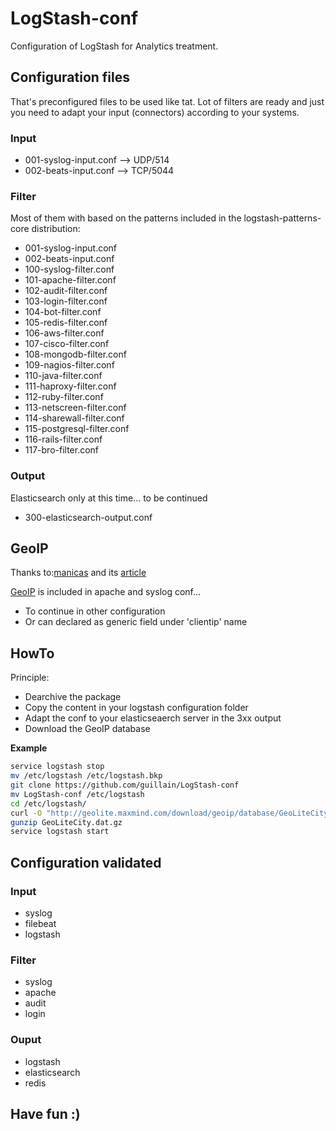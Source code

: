# LogStash-conf
Configuration of LogStash for Analytics treatment.

## Configuration files
That's preconfigured files to be used like tat.
Lot of filters are ready and just you need to adapt your input (connectors) according to your systems.

### Input
* 001-syslog-input.conf	--> UDP/514
* 002-beats-input.conf	--> TCP/5044

### Filter
Most of them with based on the patterns included in the logstash-patterns-core distribution:
* 001-syslog-input.conf
* 002-beats-input.conf
* 100-syslog-filter.conf
* 101-apache-filter.conf
* 102-audit-filter.conf
* 103-login-filter.conf
* 104-bot-filter.conf
* 105-redis-filter.conf
* 106-aws-filter.conf
* 107-cisco-filter.conf
* 108-mongodb-filter.conf
* 109-nagios-filter.conf
* 110-java-filter.conf
* 111-haproxy-filter.conf
* 112-ruby-filter.conf
* 113-netscreen-filter.conf
* 114-sharewall-filter.conf
* 115-postgresql-filter.conf
* 116-rails-filter.conf
* 117-bro-filter.conf

### Output
Elasticsearch only at this time... to be continued
* 300-elasticsearch-output.conf


## GeoIP
Thanks to:[manicas](https://www.digitalocean.com/community/users/manicas) and its [article](https://www.digitalocean.com/community/tutorials/how-to-map-user-location-with-geoip-and-elk-elasticsearch-logstash-and-kibana)

[GeoIP](http://geolite.maxmind.com/download/geoip/database/GeoLiteCity.dat.gz) is included in apache and syslog conf...
* To continue in other configuration
* Or can declared as generic field under 'clientip' name

## HowTo
Principle:
* Dearchive the package
* Copy the content in your logstash configuration folder
* Adapt the conf to your elasticseaerch server in the 3xx output 
* Download the GeoIP database

**Example**
```bash
service logstash stop
mv /etc/logstash /etc/logstash.bkp
git clone https://github.com/guillain/LogStash-conf
mv LogStash-conf /etc/logstash
cd /etc/logstash/
curl -O "http://geolite.maxmind.com/download/geoip/database/GeoLiteCity.dat.gz"
gunzip GeoLiteCity.dat.gz
service logstash start
```

## Configuration validated
### Input
* syslog
* filebeat
* logstash
### Filter
* syslog
* apache
* audit
* login
### Ouput
* logstash
* elasticsearch
* redis

## Have fun :)
